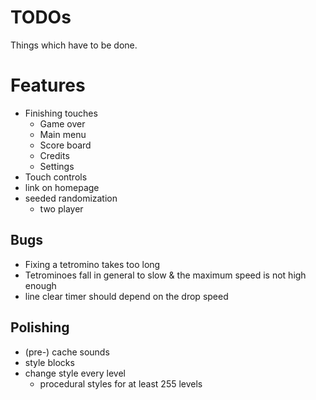 # TODOs

Things which have to be done.

# Features
* Finishing touches
  * Game over
  * Main menu
  * Score board
  * Credits
  * Settings
* Touch controls
* link on homepage
* seeded randomization
  * two player

## Bugs
* Fixing a tetromino takes too long
* Tetrominoes fall in general to slow & the maximum speed is not high enough
* line clear timer should depend on the drop speed 

## Polishing
* (pre-) cache sounds
* style blocks
* change style every level 
  * procedural styles for at least 255 levels